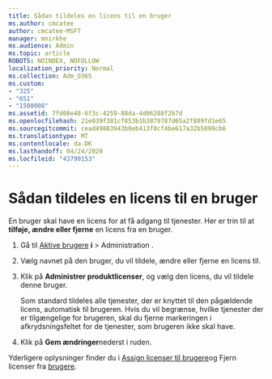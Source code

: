 ```yaml
---
title: Sådan tildeles en licens til en bruger
ms.author: cmcatee
author: cmcatee-MSFT
manager: mnirkhe
ms.audience: Admin
ms.topic: article
ROBOTS: NOINDEX, NOFOLLOW
localization_priority: Normal
ms.collection: Adm_O365
ms.custom:
- "325"
- "651"
- "1500008"
ms.assetid: 7fd08e48-6f3c-4259-88da-4d06288f2b7d
ms.openlocfilehash: 21e039f381cf853b1b3879787d65a2f809fd1e65
ms.sourcegitcommit: cead49883943b0eb413f8cf4be617a32b5099cb6
ms.translationtype: MT
ms.contentlocale: da-DK
ms.lasthandoff: 04/24/2020
ms.locfileid: "43799153"
---
```

# <a name="how-to-assign-a-license-to-a-user"></a>Sådan tildeles en licens til en bruger

En bruger skal have en licens for at få adgang til tjenester. Her er trin til at **tilføje, ændre eller fjerne** en licens fra en bruger.
  
1. Gå til [Aktive brugere](https://go.microsoft.com/fwlink/p/?linkid=834822) **i** \> Administration .

2. Vælg navnet på den bruger, du vil tildele, ændre eller fjerne en licens til.

3. Klik på **Administrer produktlicenser**, og vælg den licens, du vil tildele denne bruger.

    Som standard tildeles alle tjenester, der er knyttet til den pågældende licens, automatisk til brugeren. Hvis du vil begrænse, hvilke tjenester der er tilgængelige for brugeren, skal du fjerne markeringen i afkrydsningsfeltet for de tjenester, som brugeren ikke skal have.

4. Klik på **Gem ændringer**nederst i ruden.

Yderligere oplysninger finder du i [Assign licenser til brugere](https://docs.microsoft.com/office365/admin/subscriptions-and-billing/assign-licenses-to-users)og Fjern licenser fra [brugere](https://docs.microsoft.com/office365/admin/subscriptions-and-billing/remove-licenses-from-users).